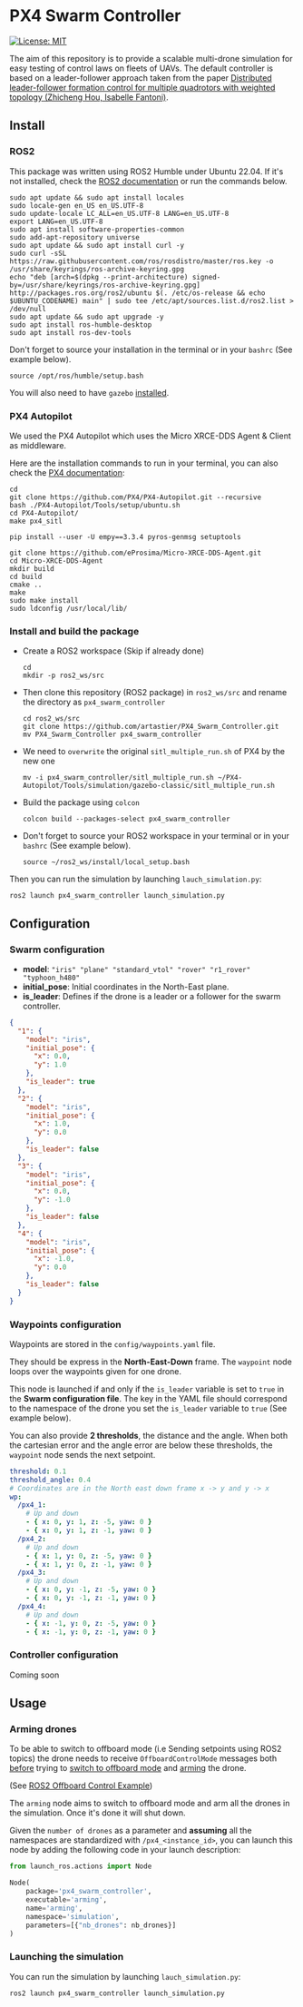 # PX4 Swarm Controller

[![License: MIT](https://img.shields.io/badge/License-MIT-yellow.svg)](https://opensource.org/licenses/MIT)

The aim of this repository is to provide a scalable multi-drone simulation for easy testing of control laws on fleets of
UAVs. The default controller is based on a leader-follower approach taken from the paper [Distributed leader-follower formation control for
multiple quadrotors with weighted topology (Zhicheng Hou, Isabelle Fantoni)](https://hal.science/hal-01180491/document).

## Install

### ROS2

This package was written using ROS2 Humble under Ubuntu 22.04. If it's not installed, check
the [ROS2 documentation](https://docs.ros.org/en/humble/Installation/Alternatives/Ubuntu-Development-Setup.html) or run
the commands
below.

```shell
sudo apt update && sudo apt install locales
sudo locale-gen en_US en_US.UTF-8
sudo update-locale LC_ALL=en_US.UTF-8 LANG=en_US.UTF-8
export LANG=en_US.UTF-8
sudo apt install software-properties-common
sudo add-apt-repository universe
sudo apt update && sudo apt install curl -y
sudo curl -sSL https://raw.githubusercontent.com/ros/rosdistro/master/ros.key -o /usr/share/keyrings/ros-archive-keyring.gpg
echo "deb [arch=$(dpkg --print-architecture) signed-by=/usr/share/keyrings/ros-archive-keyring.gpg] http://packages.ros.org/ros2/ubuntu $(. /etc/os-release && echo $UBUNTU_CODENAME) main" | sudo tee /etc/apt/sources.list.d/ros2.list > /dev/null
sudo apt update && sudo apt upgrade -y
sudo apt install ros-humble-desktop
sudo apt install ros-dev-tools
```

Don't forget to source your installation in the terminal or in your ```bashrc``` (See example below).

```shell
source /opt/ros/humble/setup.bash
```

You will also need to have ```gazebo``` [installed](https://classic.gazebosim.org/tutorials?tut=install_ubuntu).

### PX4 Autopilot

We used the PX4 Autopilot which uses the Micro XRCE-DDS Agent & Client as middleware.

Here are the installation commands to run in your terminal, you can also check
the [PX4 documentation](https://docs.px4.io/main/en/ros/ros2_comm.html):

```shell
cd
git clone https://github.com/PX4/PX4-Autopilot.git --recursive
bash ./PX4-Autopilot/Tools/setup/ubuntu.sh
cd PX4-Autopilot/
make px4_sitl

pip install --user -U empy==3.3.4 pyros-genmsg setuptools

git clone https://github.com/eProsima/Micro-XRCE-DDS-Agent.git
cd Micro-XRCE-DDS-Agent
mkdir build
cd build
cmake ..
make
sudo make install
sudo ldconfig /usr/local/lib/
```

### Install and build the package

- Create a ROS2 workspace (Skip if already done)
    ```shell
    cd
    mkdir -p ros2_ws/src
    ```
- Then clone this repository (ROS2 package) in ```ros2_ws/src``` and rename the directory as ```px4_swarm_controller```
  ```shell
  cd ros2_ws/src
  git clone https://github.com/artastier/PX4_Swarm_Controller.git
  mv PX4_Swarm_Controller px4_swarm_controller
  ```
- We need to ```overwrite``` the original ```sitl_multiple_run.sh```  of PX4 by the new one
  ```shell
  mv -i px4_swarm_controller/sitl_multiple_run.sh ~/PX4-Autopilot/Tools/simulation/gazebo-classic/sitl_multiple_run.sh
  ```
- Build the package using ```colcon```
  ```shell
  colcon build --packages-select px4_swarm_controller
  ```
- Don't forget to source your ROS2 workspace in your terminal or in your ```bashrc``` (See example below).
  ```shell
  source ~/ros2_ws/install/local_setup.bash
  ```

Then you can run the simulation by launching ```lauch_simulation.py```:

```shell
ros2 launch px4_swarm_controller launch_simulation.py
```

## Configuration

### Swarm configuration

- **model**:
  ```"iris" "plane" "standard_vtol" "rover" "r1_rover" "typhoon_h480"```
- **initial_pose**: Initial coordinates in the North-East plane.
- **is_leader**: Defines if the drone is a leader or a follower for the swarm controller.

```json
{
  "1": {
    "model": "iris",
    "initial_pose": {
      "x": 0.0,
      "y": 1.0
    },
    "is_leader": true
  },
  "2": {
    "model": "iris",
    "initial_pose": {
      "x": 1.0,
      "y": 0.0
    },
    "is_leader": false
  },
  "3": {
    "model": "iris",
    "initial_pose": {
      "x": 0.0,
      "y": -1.0
    },
    "is_leader": false
  },
  "4": {
    "model": "iris",
    "initial_pose": {
      "x": -1.0,
      "y": 0.0
    },
    "is_leader": false
  }
}
```

### Waypoints configuration

Waypoints are stored in the ```config/waypoints.yaml``` file.

They should be express in the **North-East-Down** frame. The ```waypoint``` node loops over the waypoints given for one
drone.

This node is launched if and only if the ```is_leader``` variable is set to ```true``` in the **Swarm
configuration file**. The key in the YAML file should correspond to the namespace of the drone you set
the ```is_leader``` variable to ```true``` (See example below).

You can also provide **2 thresholds**, the distance and the angle. When both the cartesian error and the angle error are
below these thresholds, the ```waypoint``` node sends the next setpoint.

```yaml
threshold: 0.1
threshold_angle: 0.4
# Coordinates are in the North east down frame x -> y and y -> x
wp:
  /px4_1:
    # Up and down
    - { x: 0, y: 1, z: -5, yaw: 0 }
    - { x: 0, y: 1, z: -1, yaw: 0 }
  /px4_2:
    # Up and down
    - { x: 1, y: 0, z: -5, yaw: 0 }
    - { x: 1, y: 0, z: -1, yaw: 0 }
  /px4_3:
    # Up and down
    - { x: 0, y: -1, z: -5, yaw: 0 }
    - { x: 0, y: -1, z: -1, yaw: 0 }
  /px4_4:
    # Up and down
    - { x: -1, y: 0, z: -5, yaw: 0 }
    - { x: -1, y: 0, z: -1, yaw: 0 }
```

### Controller configuration

Coming soon

## Usage

### Arming drones

To be able to switch to offboard mode (i.e Sending setpoints using ROS2 topics) the drone needs to
receive ```OffboardControlMode``` messages both <u>before</u> trying to <u>switch to offboard mode</u> and <u>arming</u>
the drone.

(See [ROS2 Offboard Control Example](https://docs.px4.io/main/en/ros/ros2_offboard_control.html#implementation))

The ```arming``` node aims to switch to offboard mode and arm all the drones in the simulation. Once it's done it will
shut down.

Given the ```number of drones``` as a parameter and **assuming** all the namespaces are standardized
with ```/px4_<instance_id>```, you can launch this node by adding the following code in your launch description:

```python
from launch_ros.actions import Node

Node(
    package='px4_swarm_controller',
    executable='arming',
    name='arming',
    namespace='simulation',
    parameters=[{"nb_drones": nb_drones}]
)
```

### Launching the simulation

You can run the simulation by launching ```lauch_simulation.py```:

```shell
ros2 launch px4_swarm_controller launch_simulation.py
```
